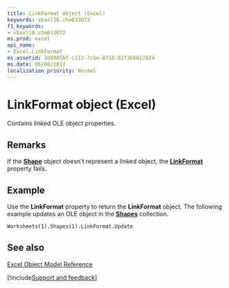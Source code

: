 ```yaml
---
title: LinkFormat object (Excel)
keywords: vbaxl10.chm633072
f1_keywords:
- vbaxl10.chm633072
ms.prod: excel
api_name:
- Excel.LinkFormat
ms.assetid: 3d8085bf-c113-7cbe-871b-01f3b6017824
ms.date: 06/08/2017
localization_priority: Normal
---
```



# LinkFormat object (Excel)

Contains linked OLE object properties.


## Remarks

If the  **[Shape](Excel.Shape.md)** object doesn't represent a linked object, the **[LinkFormat](Excel.Shape.LinkFormat.md)** property fails.


## Example

Use the  **LinkFormat** property to return the **LinkFormat** object. The following example updates an OLE object in the **[Shapes](Excel.Shapes.md)** collection.


```vb
Worksheets(1).Shapes(1).LinkFormat.Update
```


## See also


[Excel Object Model Reference](overview/Excel/object-model.md)

[!include[Support and feedback](~/includes/feedback-boilerplate.md)]
